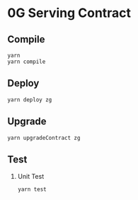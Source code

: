 # 0G Serving Contract

## Compile

```shell
yarn
yarn compile
```

## Deploy

```shell
yarn deploy zg
```

## Upgrade

```shell
yarn upgradeContract zg
```

## Test

1. Unit Test

    ```shell
    yarn test
    ```
